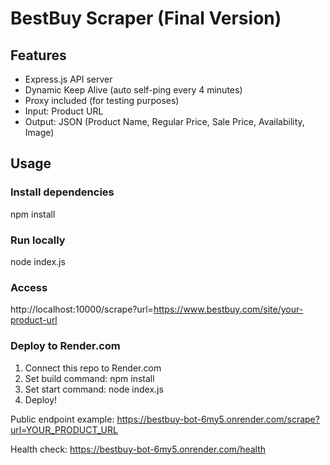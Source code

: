 
# BestBuy Scraper (Final Version)

## Features
- Express.js API server
- Dynamic Keep Alive (auto self-ping every 4 minutes)
- Proxy included (for testing purposes)
- Input: Product URL
- Output: JSON (Product Name, Regular Price, Sale Price, Availability, Image)

## Usage

### Install dependencies
npm install

### Run locally
node index.js

### Access
http://localhost:10000/scrape?url=https://www.bestbuy.com/site/your-product-url

### Deploy to Render.com
1. Connect this repo to Render.com
2. Set build command: npm install
3. Set start command: node index.js
4. Deploy!

Public endpoint example:
https://bestbuy-bot-6my5.onrender.com/scrape?url=YOUR_PRODUCT_URL

Health check:
https://bestbuy-bot-6my5.onrender.com/health
